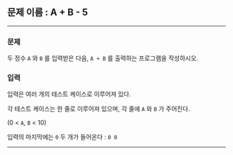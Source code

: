 ## 문제 이름 : A + B - 5

---

### 문제

두 정수 `A` 와 `B` 를 입력받은 다음, `A + B` 를 출력하는 프로그램을 작성하시오.

### 입력

입력은 여러 개의 테스트 케이스로 이루어져 있다.

각 테스트 케이스는 한 줄로 이루어져 있으며, 각 줄에 `A` 와 `B` 가 주어진다.

(0 < `A`, `B` < 10)

입력의 마지막에는 `0` 두 개가 들어온다 : `0 0`

---

